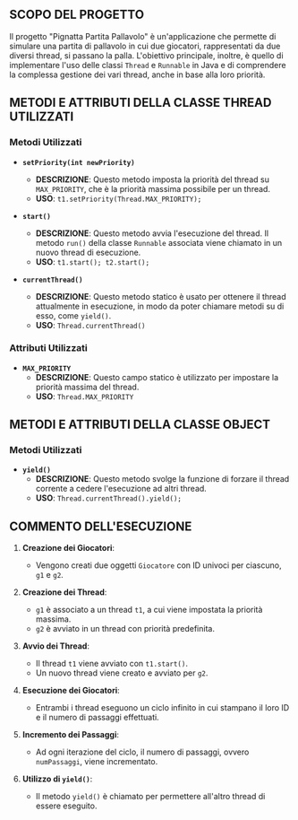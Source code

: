 ## SCOPO DEL PROGETTO

Il progetto "Pignatta Partita Pallavolo" è un'applicazione che permette di simulare una partita di pallavolo in cui due giocatori, rappresentati da due diversi thread, si passano la palla. L'obiettivo principale, inoltre, è quello di implementare l'uso delle classi `Thread` e `Runnable` in Java e di comprendere la complessa gestione dei vari thread, anche in base alla loro priorità.

## METODI E ATTRIBUTI DELLA CLASSE THREAD UTILIZZATI
### Metodi Utilizzati
- **`setPriority(int newPriority)`**
  - **DESCRIZIONE**: Questo metodo imposta la priorità del thread su `MAX_PRIORITY`, che è la priorità massima possibile per un thread.
  - **USO**: `t1.setPriority(Thread.MAX_PRIORITY);` 

- **`start()`**
  - **DESCRIZIONE**: Questo metodo avvia l'esecuzione del thread. Il metodo `run()` della classe `Runnable` associata viene chiamato in un nuovo thread di esecuzione.
  - **USO**: `t1.start(); t2.start();`

- **`currentThread()`**
  - **DESCRIZIONE**: Questo metodo statico è usato per ottenere il thread attualmente in esecuzione, in modo da poter chiamare metodi su di esso, come `yield()`.
  - **USO**: `Thread.currentThread()`

### Attributi Utilizzati
- **`MAX_PRIORITY`**
  - **DESCRIZIONE**: Questo campo statico è utilizzato per impostare la priorità massima del thread.
  - **USO**: `Thread.MAX_PRIORITY`

## METODI E ATTRIBUTI DELLA CLASSE OBJECT
### Metodi Utilizzati
- **`yield()`**
  - **DESCRIZIONE**: Questo metodo svolge la funzione di forzare il thread corrente a cedere l'esecuzione ad altri thread.
  - **USO**: `Thread.currentThread().yield();`

## COMMENTO DELL'ESECUZIONE

1. **Creazione dei Giocatori**:
   - Vengono creati due oggetti `Giocatore` con ID univoci per ciascuno, `g1` e `g2`.

2. **Creazione dei Thread**:
   - `g1` è associato a un thread `t1`, a cui viene impostata la priorità massima. 
   - `g2` è avviato in un thread con priorità predefinita.

3. **Avvio dei Thread**:
   - Il thread `t1` viene avviato con `t1.start()`.
   - Un nuovo thread viene creato e avviato per `g2`.

4. **Esecuzione dei Giocatori**:
   - Entrambi i thread eseguono un ciclo infinito in cui stampano il loro ID e il numero di passaggi effettuati.

5. **Incremento dei Passaggi**:
   - Ad ogni iterazione del ciclo, il numero di passaggi, ovvero `numPassaggi`, viene incrementato.

6. **Utilizzo di `yield()`**:
   - Il metodo `yield()` è chiamato per permettere all'altro thread di essere eseguito.

